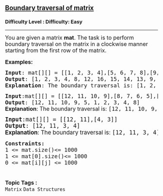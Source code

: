 <h2><a href="https://www.geeksforgeeks.org/problems/boundary-traversal-of-matrix-1587115620/1">Boundary traversal of matrix</a></h2><h3>Difficulty Level : Difficulty: Easy</h3><hr><div class="problems_problem_content__Xm_eO"><p><span style="font-size: 18px;">You are given a matrix <strong>mat</strong>. The task is to perform boundary traversal on the matrix in a clockwise manner starting from the first row of the matrix. </span><br><br><span style="font-size: 18px;"><strong>Examples:</strong></span></p>
<pre><span style="font-size: 18px;"><strong>Input</strong>: mat[][] = [[1, 2, 3, 4],[5, 6, 7, 8],[9, 10, 11, 12],[13, 14, 15,16]]
<strong>Output</strong>: [1, 2, 3, 4, 8, 12, 16, 15, 14, 13, 9, 5]
<strong>Explanation</strong>: The boundary traversal is: [1, 2, 3, 4, 8, 12, 16, 15, 14, 13, 9, 5]
</span></pre>
<pre><span style="font-size: 18px;"><strong>Input</strong>:mat[][] = [[12, 11, 10, 9],[8, 7, 6, 5],[4, 3, 2, 1]]
<strong>Output</strong>: [12, 11, 10, 9, 5, 1, 2, 3, 4, 8]<br><strong style="font-family: -apple-system, BlinkMacSystemFont, 'Segoe UI', Roboto, Oxygen, Ubuntu, Cantarell, 'Open Sans', 'Helvetica Neue', sans-serif;">Explanation</strong><span style="font-family: -apple-system, BlinkMacSystemFont, 'Segoe UI', Roboto, Oxygen, Ubuntu, Cantarell, 'Open Sans', 'Helvetica Neue', sans-serif;">: The boundary traversal is: </span>[12, 11, 10, 9, 5, 1, 2, 3, 4, 8]</span></pre>
<pre><span style="font-size: 14pt;"><strong>Input</strong>:mat[][] = [[12, 11],[4, 3]]
<strong>Output</strong>: [12, 11, 3, 4]</span><br><span style="font-size: 14pt;"><strong style="font-family: -apple-system, BlinkMacSystemFont, 'Segoe UI', Roboto, Oxygen, Ubuntu, Cantarell, 'Open Sans', 'Helvetica Neue', sans-serif;">Explanation</strong><span style="font-family: -apple-system, BlinkMacSystemFont, 'Segoe UI', Roboto, Oxygen, Ubuntu, Cantarell, 'Open Sans', 'Helvetica Neue', sans-serif;">: The boundary traversal is: </span>[12, 11, 3, 4]</span></pre>
<pre><span style="font-size: 18px;"><strong>Constraints:</strong><br>1 &lt;= mat.size()&lt;= 1000<br></span><span style="font-size: 18px;">1 &lt;= mat[0].size()&lt;= 1000<br>0 &lt;= mat[i][j] &lt;= 1000</span></pre></div><br><p><span style=font-size:18px><strong>Topic Tags : </strong><br><code>Matrix</code>&nbsp;<code>Data Structures</code>&nbsp;